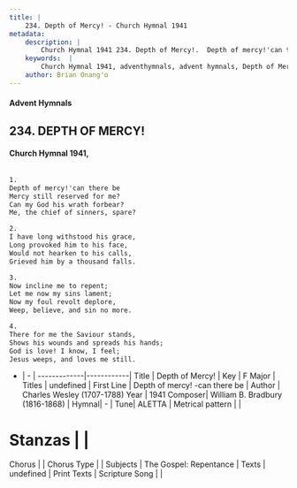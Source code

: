 ```yaml
---
title: |
    234. Depth of Mercy! - Church Hymnal 1941
metadata:
    description: |
        Church Hymnal 1941 234. Depth of Mercy!.  Depth of mercy!'can there be  Mercy still reserved for me?  Can my God his wrath forbear?  Me, the chief of sinners, spare?  
    keywords:  |
        Church Hymnal 1941, adventhymnals, advent hymnals, Depth of Mercy!, Depth of mercy! -can there be. 
    author: Brian Onang'o
---
```


#### Advent Hymnals
## 234. DEPTH OF MERCY!
####  Church Hymnal 1941,

```txt

1.
Depth of mercy!'can there be 
Mercy still reserved for me? 
Can my God his wrath forbear? 
Me, the chief of sinners, spare? 

2.
I have long withstood his grace, 
Long provoked him to his face, 
Would not hearken to his calls, 
Grieved him by a thousand falls. 

3.
Now incline me to repent; 
Let me now my sins lament; 
Now my foul revolt deplore, 
Weep, believe, and sin no more. 

4.
There for me the Saviour stands, 
Shows his wounds and spreads his hands; 
God is love! I know, I feel; 
Jesus weeps, and loves me still.


```

- |   -  |
-------------|------------|
Title | Depth of Mercy! |
Key | F Major |
Titles | undefined |
First Line | Depth of mercy! -can there be |
Author | Charles Wesley (1707-1788)
Year | 1941
Composer| William B. Bradbury (1816-1868) |
Hymnal|  - |
Tune| ALETTA |
Metrical pattern | |
# Stanzas |  |
Chorus |  |
Chorus Type |  |
Subjects | The Gospel: Repentance |
Texts | undefined |
Print Texts | 
Scripture Song |  |
    
